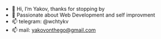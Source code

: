 - 👋 Hi, I’m Yakov, thanks for stopping by
- 👀 Passionate about Web Development and self improvment
- 📫 telegram: @wchtykv
- 📫 mail: yakovonthego@gmail.com

<!---
yacovonthego/yacovonthego is a ✨ special ✨ repository because its `README.md` (this file) appears on your GitHub profile.
You can click the Preview link to take a look at your changes.
--->
